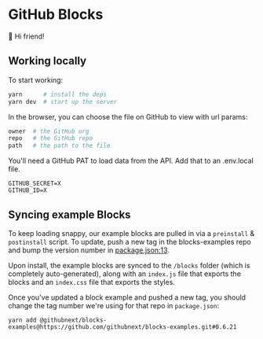 # GitHub Blocks 

👋 Hi friend!

## Working locally

To start working:

```bash
yarn      # install the deps
yarn dev  # start up the server
```

In the browser, you can choose the file on GitHub to view with url params:

```bash
owner  # the GitHub org
repo   # the GitHub repo
path   # the path to the file
```

You'll need a GitHub PAT to load data from the API. Add that to an .env.local file.

```
GITHUB_SECRET=X
GITHUB_ID=X
```

## Syncing example Blocks

To keep loading snappy, our example blocks are pulled in via a `preinstall` & `postinstall` script. To update, push a new tag in the blocks-examples repo and bump the version number in [package.json:13](package.json:13).

Upon install, the example blocks are synced to the `/blocks` folder (which is completely auto-generated), along with an `index.js` file that exports the blocks and an `index.css` file that exports the styles.

Once you've updated a block example and pushed a new tag, you should change the tag number we're using for that repo in `package.json`:

`yarn add @githubnext/blocks-examples@https://github.com/githubnext/blocks-examples.git#0.6.21`

